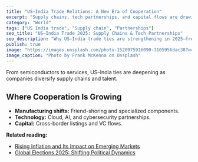 ```yaml
---
title: "US–India Trade Relations: A New Era of Cooperation"
excerpt: "Supply chains, tech partnerships, and capital flows are drawing the two economies closer."
category: "World"
tags: ["US India trade", "Supply chain", "Partnerships"]
seo_title: "US–India Trade 2025: Supply Chains & Tech Partnerships"
seo_description: "Why US–India trade ties are strengthening in 2025—from supply chains to capital and technology."
publish: true
image: "https://images.unsplash.com/photo-1520975916090-3105956dac38?w=800&h=500&fit=crop"
image_caption: "Photo by Frank McKenna on Unsplash"
---
```


From semiconductors to services, US–India ties are deepening as companies diversify supply chains and talent.

## Where Cooperation Is Growing
- **Manufacturing shifts:** Friend-shoring and specialized components.  
- **Technology:** Cloud, AI, and cybersecurity partnerships.  
- **Capital:** Cross-border listings and VC flows.

**Related reading:**  
- [Rising Inflation and Its Impact on Emerging Markets](https://spherevista360.com/global-inflation-2025/)  
- [Global Elections 2025: Shifting Political Dynamics](https://spherevista360.com/global-elections-2025/)
